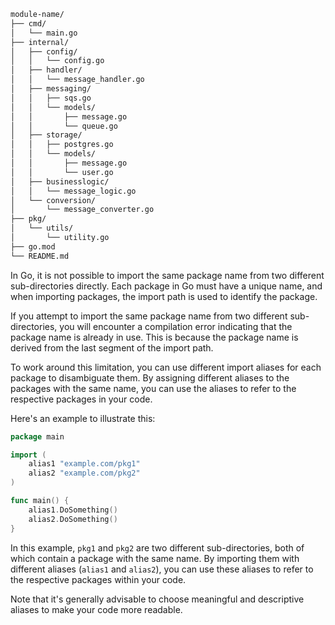 ```bash
module-name/
├── cmd/
│   └── main.go
├── internal/
│   ├── config/
│   │   └── config.go
│   ├── handler/
│   │   └── message_handler.go
│   ├── messaging/
│   │   ├── sqs.go
│   │   └── models/
│   │       ├── message.go
│   │       └── queue.go
│   ├── storage/
│   │   ├── postgres.go
│   │   └── models/
│   │       ├── message.go
│   │       └── user.go
│   ├── businesslogic/
│   │   └── message_logic.go
│   └── conversion/
│       └── message_converter.go
├── pkg/
│   └── utils/
│       └── utility.go
├── go.mod
└── README.md
```
In Go, it is not possible to import the same package name from two different sub-directories directly. Each package in Go must have a unique name, and when importing packages, the import path is used to identify the package.

If you attempt to import the same package name from two different sub-directories, you will encounter a compilation error indicating that the package name is already in use. This is because the package name is derived from the last segment of the import path.

To work around this limitation, you can use different import aliases for each package to disambiguate them. By assigning different aliases to the packages with the same name, you can use the aliases to refer to the respective packages in your code.

Here's an example to illustrate this:

```go
package main

import (
	alias1 "example.com/pkg1"
	alias2 "example.com/pkg2"
)

func main() {
	alias1.DoSomething()
	alias2.DoSomething()
}
```

In this example, `pkg1` and `pkg2` are two different sub-directories, both of which contain a package with the same name. By importing them with different aliases (`alias1` and `alias2`), you can use these aliases to refer to the respective packages within your code.

Note that it's generally advisable to choose meaningful and descriptive aliases to make your code more readable.